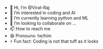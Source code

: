 - 👋 Hi, I’m @Virat-Raj
- 👀 I’m interested in coding and AI
- 🌱 I’m currently learning python and ML
- 💞️ I’m looking to collaborate on ...
- 📫 How to reach me 
- 😄 Pronouns: he/him
- ⚡ Fun fact: Coding is not that tuff as it looks

<!---
Virat-Raj/Virat-Raj is a ✨ special ✨ repository because its `README.md` (this file) appears on your GitHub profile.
You can click the Preview link to take a look at your changes.
--->
